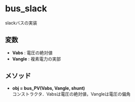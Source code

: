 # bus_slack

slackバスの実装

## 変数

- **Vabs** : 電圧の絶対値
- **Vangle** : 複素電力の実部


## メソッド

- **obj = bus_PV(Vabs, Vangle, shunt)**   
  コンストラクタ．Vabsは電圧の絶対値，Vangleは電圧の偏角
